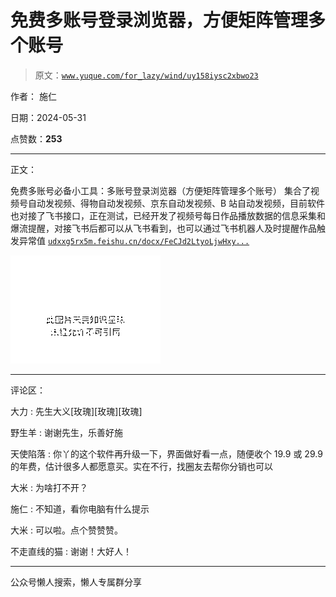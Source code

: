 # 免费多账号登录浏览器，方便矩阵管理多个账号

> 原文：[`www.yuque.com/for_lazy/wind/uy158iysc2xbwo23`](https://www.yuque.com/for_lazy/wind/uy158iysc2xbwo23)

作者： 施仁

日期：2024-05-31

点赞数：**253**

* * *

正文：

免费多账号必备小工具：多账号登录浏览器（方便矩阵管理多个账号）
集合了视频号自动发视频、得物自动发视频、京东自动发视频、B 站自动发视频，目前软件也对接了飞书接口，正在测试，已经开发了视频号每日作品播放数据的信息采集和爆流提醒，对接飞书后都可以从飞书看到，也可以通过飞书机器人及时提醒作品触发异常值
[`udxxg5rx5m.feishu.cn/docx/FeCJd2LtyoLjwHxy...`](https://udxxg5rx5m.feishu.cn/docx/FeCJd2LtyoLjwHxy37bchyB7n6f?from=from_copylink) 

![](img/687c976be9aa42ff2813e51ad920941e.png)

* * *

评论区：

大力 : 先生大义[玫瑰][玫瑰][玫瑰]

野生羊 : 谢谢先生，乐善好施

天使陷落 : 你丫的这个软件再升级一下，界面做好看一点，随便收个 19.9 或 29.9 的年费，估计很多人都愿意买。实在不行，找圈友去帮你分销也可以

大米 : 为啥打不开？

施仁 : 不知道，看你电脑有什么提示

大米 : 可以啦。点个赞赞赞。

不走直线的猫 : 谢谢！大好人！

* * *

公众号懒人搜索，懒人专属群分享